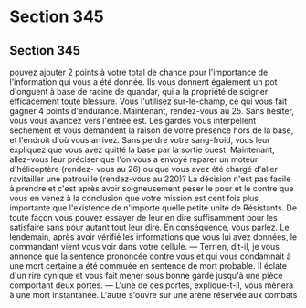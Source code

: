 # Section 345

## Section 345

pouvez ajouter 2 points à votre total de chance pour
l'importance de l'information qui vous a été donnée. Ils vous
donnent également un pot d'onguent à base de racine de
quandar, qui a la propriété de soigner efficacement toute
blessure. Vous l'utilisez sur-le-champ, ce qui vous fait gagner 4
points d'endurance. Maintenant, rendez-vous au 25.
Sans hésiter, vous vous avancez vers l'entrée est. Les gardes vous
interpellent sèchement et vous demandent la raison de votre
présence hors de la base, et l'endroit d'où vous arrivez. Sans
perdre votre sang-froid, vous leur expliquez que vous avez quitté
la base par la sortie ouest. Maintenant, allez-vous leur préciser
que l'on vous a envoyé réparer un moteur d'hélicoptère (rendez-
vous au 26) ou que vous avez été chargé d'aller ravitailler une
patrouille (rendez-vous au 220)?
La décision n'est pas facile à prendre et c'est après avoir
soigneusement peser le pour et le contre que vous en venez à la
conclusion que votre mission est cent fois plus importante que
l'existence de n'importe quelle petite unité de Résistants. De
toute façon vous pouvez essayer de leur en dire suffisamment
pour les satisfaire sans pour autant tout leur dire. En
conséquence, vous parlez. Le lendemain, après avoir vérifié les
informations que vous lui avez données, le commandant vient
vous voir dans votre cellule.
— Terrien, dit-il, je vous annonce que la sentence prononcée
contre vous et qui vous condamnait à une mort certaine a été
commuée en sentence de mort probable.
Il éclate d'un rire cynique et vous fait mener sous bonne garde
jusqu'à une pièce comportant deux portes.
— L'une de ces portes, explique-t-il, vous mènera à une mort
instantanée. L'autre s'ouvre sur une arène réservée aux combats